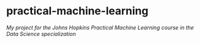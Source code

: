 # practical-machine-learning

_My project for the Johns Hopkins Practical Machine Learning course in the Data Science specialization_
